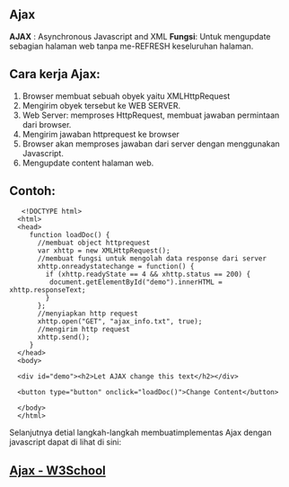 ## Ajax

**AJAX** : Asynchronous Javascript and XML
**Fungsi**: Untuk mengupdate sebagian halaman web tanpa me-REFRESH keseluruhan halaman.

## Cara kerja Ajax:

1. Browser membuat sebuah obyek yaitu  XMLHttpRequest
2. Mengirim obyek tersebut ke WEB SERVER.
3. Web Server: memproses HttpRequest, membuat jawaban permintaan dari browser.
4. Mengirim jawaban httprequest ke browser
5. Browser akan memproses jawaban dari server dengan menggunakan Javascript.
6. Mengupdate content halaman web.

## Contoh:

       <!DOCTYPE html>
      <html>
      <head>
         function loadDoc() {
           //membuat object httprequest 
           var xhttp = new XMLHttpRequest();
           //membuat fungsi untuk mengolah data response dari server 
           xhttp.onreadystatechange = function() {
             if (xhttp.readyState == 4 && xhttp.status == 200) {
              document.getElementById("demo").innerHTML = xhttp.responseText;
             }
           };
           //menyiapkan http request
           xhttp.open("GET", "ajax_info.txt", true);
           //mengirim http request
           xhttp.send();
         } 
      </head>
      <body>

      <div id="demo"><h2>Let AJAX change this text</h2></div>

      <button type="button" onclick="loadDoc()">Change Content</button>

      </body>
      </html> 


Selanjutnya detial langkah-langkah membuatimplementas Ajax dengan javascript dapat di lihat di sini:

## [Ajax - W3School](http://www.w3schools.com/ajax/default.asp)
